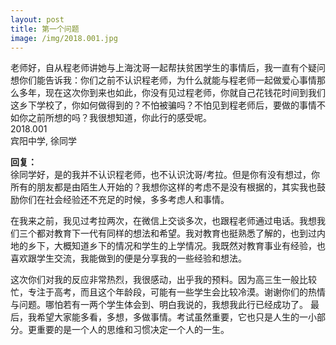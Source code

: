 ```yaml
---
layout: post
title: 第一个问题
image: /img/2018.001.jpg
---
```


老师好，自从程老师讲她与上海沈哥一起帮扶贫困学生的事情后，我一直有个疑问想你们能告诉我：你们之前不认识程老师，为什么就能与程老师一起做爱心事情那么多年，现在这次你到来也如此，你没有见过程老师，你就自己花钱花时间到我们这乡下学校了，你如何做得到的？不怕被骗吗？不怕见到程老师后，要做的事情不如你之前所想的吗？我很想知道，你此行的感受呢。  
2018.001  
宾阳中学, 徐同学

**回复：**  
徐同学好，是的我并不认识程老师，也不认识沈哥/考拉。但是你有没有想过，你所有的朋友都是由陌生人开始的？我想你这样的考虑不是没有根据的，其实我也鼓励你们在社会经验还不充足的时候，多多考虑人和事情。

在我来之前，我见过考拉两次，在微信上交谈多次，也跟程老师通过电话。我想我们三个都对教育下一代有同样的想法和希望。我对教育也挺熟悉了解的，也到过内地的乡下，大概知道乡下的情况和学生的上学情况。我既然对教育事业有经验，也喜欢跟学生交流，我能做到的便是分享我的一些经验和想法。

这次你们对我的反应非常热烈，我很感动，出乎我的预料。因为高三生一般比较忙，专注于高考，而且这个年龄段，可能有一些学生会比较冷漠。谢谢你们的热情与问题。哪怕若有一两个学生体会到、明白我说的，我想我此行已经成功了。
最后，我希望大家能多看，多想，多做事情。考试虽然重要，它也只是人生的一小部分。更重要的是一个人的思维和习惯决定一个人的一生。
